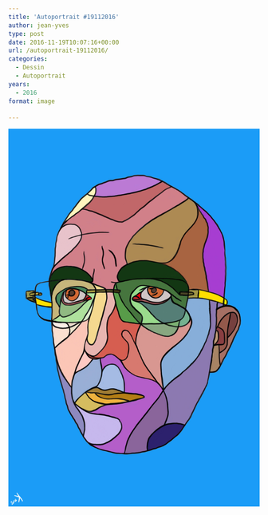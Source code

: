 ```yaml
---
title: 'Autoportrait #19112016'
author: jean-yves
type: post
date: 2016-11-19T10:07:16+00:00
url: /autoportrait-19112016/
categories:
  - Dessin
  - Autoportrait
years:
  - 2016
format: image

---
```

![Autoportrait #19112016](./Autoportrait.jpg)